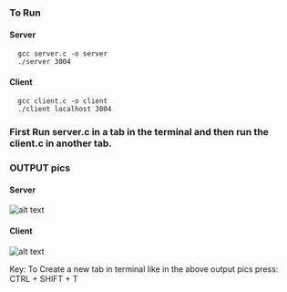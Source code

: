 ### To Run 
#### Server 
      gcc server.c -o server
      ./server 3004

#### Client
      gcc client.c -o client
      ./client localhost 3004

### First Run server.c in a tab in the terminal and then run the client.c in another tab.


### OUTPUT pics

#### Server

![alt text](https://github.com/ashwin417/Networking_Lab/blob/main/UDP_Client_Server/Server.png)


#### Client

![alt text](https://github.com/ashwin417/Networking_Lab/blob/main/UDP_Client_Server/Client.png)

Key: To Create a new tab in terminal like in the above output pics press:     
            CTRL + SHIFT + T
